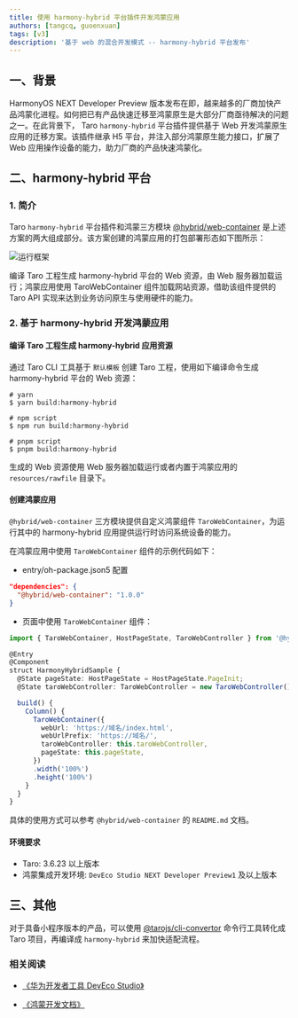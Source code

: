 ```yaml
---
title: 使用 harmony-hybrid 平台插件开发鸿蒙应用
authors: [tangcq, guoenxuan]
tags: [v3]
description: '基于 web 的混合开发模式 -- harmony-hybrid 平台发布'
---
```


## 一、背景

HarmonyOS NEXT Developer Preview 版本发布在即，越来越多的厂商加快产品鸿蒙化进程。如何把已有产品快速迁移至鸿蒙原生是大部分厂商亟待解决的问题之一。在此背景下， Taro `harmony-hybrid` 平台插件提供基于 Web 开发鸿蒙原生应用的迁移方案。该插件继承 H5 平台，并注入部分鸿蒙原生能力接口，扩展了 Web 应用操作设备的能力，助力厂商的产品快速鸿蒙化。

## 二、harmony-hybrid 平台

### 1. 简介

Taro `harmony-hybrid` 平台插件和鸿蒙三方模块 [@hybrid/web-container](https://ohpm.openharmony.cn/#/cn/detail/@hybrid%2Fweb-container) 是上述方案的两大组成部分。该方案创建的鸿蒙应用的打包部署形态如下图所示：

![运行框架](https://img14.360buyimg.com/ling/jfs/t1/244964/1/2934/36138/65a88701Fc20a552c/7d44450501db4b57.png)

编译 Taro 工程生成 harmony-hybrid 平台的 Web 资源，由 Web 服务器加载运行；鸿蒙应用使用 TaroWebContainer 组件加载网站资源，借助该组件提供的 Taro API 实现来达到业务访问原生与使用硬件的能力。

### 2. 基于 harmony-hybrid 开发鸿蒙应用

#### 编译 Taro 工程生成 harmony-hybrid 应用资源

通过 Taro CLI 工具基于 `默认模板` 创建 Taro 工程，使用如下编译命令生成 harmony-hybrid 平台的 Web 资源：

```shell
# yarn
$ yarn build:harmony-hybrid

# npm script
$ npm run build:harmony-hybrid

# pnpm script
$ pnpm build:harmony-hybrid
```

生成的 Web 资源使用 Web 服务器加载运行或者内置于鸿蒙应用的 `resources/rawfile` 目录下。

#### 创建鸿蒙应用

`@hybrid/web-container` 三方模块提供自定义鸿蒙组件 `TaroWebContainer`，为运行其中的 harmony-hybrid 应用提供运行时访问系统设备的能力。

在鸿蒙应用中使用 `TaroWebContainer` 组件的示例代码如下：

- entry/oh-package.json5 配置

```json
"dependencies": {
  "@hybrid/web-container": "1.0.0"
}
```

- 页面中使用 `TaroWebContainer` 组件：

```ts
import { TaroWebContainer, HostPageState, TaroWebController } from '@hybrid/web-container';

@Entry
@Component
struct HarmonyHybridSample {
  @State pageState: HostPageState = HostPageState.PageInit;
  @State taroWebController: TaroWebController = new TaroWebController();

  build() {
    Column() {
      TaroWebContainer({
        webUrl: 'https://域名/index.html',
        webUrlPrefix: 'https://域名/',
        taroWebController: this.taroWebController,
        pageState: this.pageState,
      })
      .width('100%')
      .height('100%')
    }
  }
}
```

具体的使用方式可以参考 `@hybrid/web-container` 的 `README.md` 文档。

#### 环境要求

- Taro: 3.6.23 以上版本
- 鸿蒙集成开发环境: `DevEco Studio NEXT Developer Preview1` 及以上版本

## 三、其他

对于具备小程序版本的产品，可以使用 [@tarojs/cli-convertor](https://docs.taro.zone/docs/taroize/) 命令行工具转化成 Taro 项目，再编译成 `harmony-hybrid` 来加快适配流程。

### 相关阅读

- [《华为开发者工具 DevEco Studio》](https://developer.harmonyos.com/cn/develop/deveco-studio)

- [《鸿蒙开发文档》](https://developer.harmonyos.com/cn/documentation)
